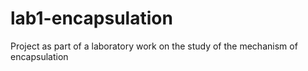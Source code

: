 # lab1-encapsulation
Project as part of a laboratory work on the study of the mechanism of encapsulation
